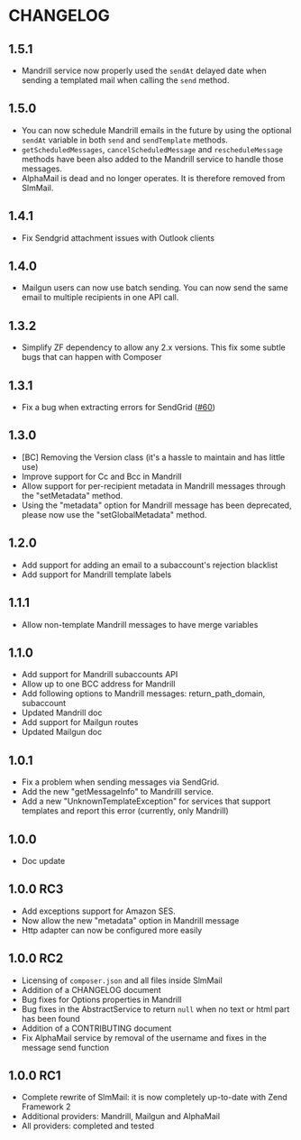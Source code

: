 # CHANGELOG

## 1.5.1

- Mandrill service now properly used the `sendAt` delayed date when sending a templated mail when calling the
`send` method.

## 1.5.0

- You can now schedule Mandrill emails in the future by using the optional `sendAt` variable in both `send` and
`sendTemplate` methods.
- `getScheduledMessages`, `cancelScheduledMessage` and `rescheduleMessage` methods have been also added to the
Mandrill service to handle those messages.
- AlphaMail is dead and no longer operates. It is therefore removed from SlmMail.

## 1.4.1

- Fix Sendgrid attachment issues with Outlook clients

## 1.4.0

- Mailgun users can now use batch sending. You can now send the same email to multiple recipients in one API call.

## 1.3.2

- Simplify ZF dependency to allow any 2.x versions. This fix some subtle bugs that can happen with Composer

## 1.3.1

- Fix a bug when extracting errors for SendGrid ([#60](https://github.com/juriansluiman/SlmMail/pull/60))

## 1.3.0

- [BC] Removing the Version class (it's a hassle to maintain and has little use)
- Improve support for Cc and Bcc in Mandrill
- Allow support for per-recipient metadata in Mandrill messages through the "setMetadata" method.
- Using the "metadata" option for Mandrill message has been deprecated, please now use the "setGlobalMetadata" method.

## 1.2.0

- Add support for adding an email to a subaccount's rejection blacklist
- Add support for Mandrill template labels

## 1.1.1

- Allow non-template Mandrill messages to have merge variables

## 1.1.0

- Add support for Mandrill subaccounts API
- Allow up to one BCC address for Mandrill
- Add following options to Mandrill messages: return_path_domain, subaccount
- Updated Mandrill doc
- Add support for Mailgun routes
- Updated Mailgun doc

## 1.0.1

- Fix a problem when sending messages via SendGrid.
- Add the new "getMessageInfo" to Mandrilll service.
- Add a new "UnknownTemplateException" for services that support templates and report this error (currently, only Mandrill)

## 1.0.0

- Doc update

## 1.0.0 RC3

- Add exceptions support for Amazon SES.
- Now allow the new "metadata" option in Mandrill message
- Http adapter can now be configured more easily

## 1.0.0 RC2

- Licensing of `composer.json` and all files inside SlmMail
- Addition of a CHANGELOG document
- Bug fixes for Options properties in Mandrill
- Bug fixes in the AbstractService to return `null` when no text or html part has been found
- Addition of a CONTRIBUTING document
- Fix AlphaMail service by removal of the username and fixes in the message send function

## 1.0.0 RC1

- Complete rewrite of SlmMail: it is now completely up-to-date with Zend Framework 2
- Additional providers: Mandrill, Mailgun and AlphaMail
- All providers: completed and tested
